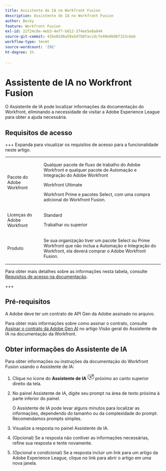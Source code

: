 ```yaml
---
title: Assistente de IA no Workfront Fusion
description: Assistente de IA no Workfront Fusion
author: Becky
feature: Workfront Fusion
exl-id: 22f24c0e-4eb3-4ef7-b012-374ee5e8a844
source-git-commit: 42be02d6a59a5d7b8faccdcfe40e8b967153c6eb
workflow-type: tm+mt
source-wordcount: '292'
ht-degree: 1%

---
```


# Assistente de IA no Workfront Fusion

O Assistente de IA pode localizar informações da documentação do Workfront, eliminando a necessidade de visitar a Adobe Experience League para obter a ajuda necessária.

## Requisitos de acesso

+++ Expanda para visualizar os requisitos de acesso para a funcionalidade neste artigo.

<table style="table-layout:auto">
 <col> 
 <col> 
 <tbody> 
  <tr> 
   <td role="rowheader">Pacote do Adobe Workfront</td> 
   <td> <p>Qualquer pacote de fluxo de trabalho do Adobe Workfront e qualquer pacote de Automação e Integração do Adobe Workfront</p><p>Workfront Ultimate</p><p>Workfront Prime e pacotes Select, com uma compra adicional do Workfront Fusion.</p> </td> 
  </tr> 
  <tr data-mc-conditions=""> 
   <td role="rowheader">Licenças do Adobe Workfront</td> 
   <td> <p>Standard</p><p>Trabalhar ou superior</p> </td> 
  </tr> 
  <tr> 
   <td role="rowheader">Produto</td> 
   <td>
   <p>Se sua organização tiver um pacote Select ou Prime Workfront que não inclua a Automação e Integração do Workfront, ela deverá comprar o Adobe Workfront Fusion.</li></ul>
   </td> 
  </tr>
 </tbody> 
</table>

Para obter mais detalhes sobre as informações nesta tabela, consulte [Requisitos de acesso na documentação](/help/workfront-fusion/references/licenses-and-roles/access-level-requirements-in-documentation.md).

+++

## Pré-requisitos

A Adobe deve ter um contrato de API Gen da Adobe assinado no arquivo.

Para obter mais informações sobre como assinar o contrato, consulte [Assinar o contrato da Adobe Gen AI](https://experienceleague.adobe.com/pt-br/docs/workfront/using/basics/ai-assistant/ai-assistant-overview#sign-the-adobe-gen-ai-agreement) no artigo Visão geral do Assistente de IA na documentação da Workfront.

## Obter informações do Assistente de IA

Para obter informações ou instruções da documentação do Workfront Fusion usando o Assistente de IA:

1. Clique no ícone do **Assistente de IA** ![ícone do Assistente de IA](assets/ai-assistant-icon.png) próximo ao canto superior direito da tela.
1. No painel Assistente de IA, digite seu prompt na área de texto próxima à parte inferior do painel.

   O Assistente de IA pode levar alguns minutos para localizar as informações, dependendo do tamanho ou da complexidade do prompt. Recomendamos prompts simples.

1. Visualize a resposta no painel Assistente de IA.
1. (Opcional) Se a resposta não contiver as informações necessárias, refine sua resposta e tente novamente.
1. (Opcional e condicional) Se a resposta incluir um link para um artigo da Adobe Experience League, clique no link para abrir o artigo em uma nova janela.
